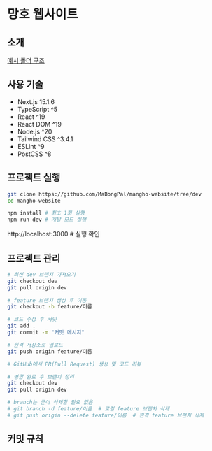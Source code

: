 # 망호 웹사이트

## 소개
[예시 폴더 구조](https://github.com/mertthesamael/lalasia)

## 사용 기술
- Next.js 15.1.6
- TypeScript ^5
- React ^19
- React DOM ^19
- Node.js ^20
- Tailwind CSS ^3.4.1
- ESLint ^9
- PostCSS ^8


## 프로젝트 실행
```bash
git clone https://github.com/MaBongPal/mangho-website/tree/dev
cd mangho-website

npm install # 최초 1회 실행
npm run dev # 개발 모드 실행
```
http://localhost:3000 # 실행 확인


## 프로젝트 관리
```bash
# 최신 dev 브랜치 가져오기
git checkout dev
git pull origin dev

# feature 브랜치 생성 후 이동
git checkout -b feature/이름

# 코드 수정 후 커밋
git add .
git commit -m "커밋 메시지"

# 원격 저장소로 업로드
git push origin feature/이름

# GitHub에서 PR(Pull Request) 생성 및 코드 리뷰

# 병합 완료 후 브랜치 정리
git checkout dev
git pull origin dev

# branch는 굳이 삭제할 필요 없음
# git branch -d feature/이름  # 로컬 feature 브랜치 삭제
# git push origin --delete feature/이름  # 원격 feature 브랜치 삭제
```

## 커밋 규칙